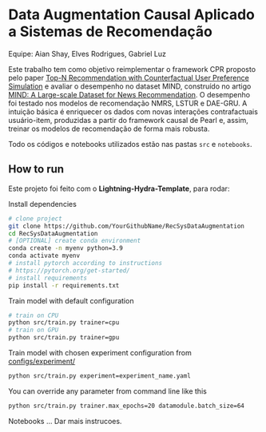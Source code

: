 # Data Augmentation Causal Aplicado a Sistemas de Recomendação

Equipe: Aian Shay, Elves Rodrigues, Gabriel Luz

Este trabalho tem como objetivo reimplementar o framework CPR proposto pelo paper [Top-N Recommendation with Counterfactual User Preference Simulation](https://arxiv.org/pdf/2109.02444.pdf) e avaliar o desempenho no dataset MIND, construído no artigo [MIND: A Large-scale Dataset for News Recommendation](https://msnews.github.io/assets/doc/ACL2020_MIND.pdf). O desempenho foi testado nos modelos de recomendação NMRS, LSTUR e DAE-GRU. A intuição básica é enriquecer os dados com novas interações contrafactuais usuário-item, produzidas a partir do framework causal de Pearl e, assim, treinar os modelos de recomendação de forma mais robusta.

Todo os códigos e notebooks utilizados estão nas pastas `src` e `notebooks`.


## How to run

Este projeto foi feito com o **Lightning-Hydra-Template**, para rodar:

Install dependencies

```bash
# clone project
git clone https://github.com/YourGithubName/RecSysDataAugmentation
cd RecSysDataAugmentation
# [OPTIONAL] create conda environment
conda create -n myenv python=3.9
conda activate myenv
# install pytorch according to instructions
# https://pytorch.org/get-started/
# install requirements
pip install -r requirements.txt
```

Train model with default configuration

```bash
# train on CPU
python src/train.py trainer=cpu
# train on GPU
python src/train.py trainer=gpu
```

Train model with chosen experiment configuration from [configs/experiment/](configs/experiment/)

```bash
python src/train.py experiment=experiment_name.yaml
```

You can override any parameter from command line like this

```bash
python src/train.py trainer.max_epochs=20 datamodule.batch_size=64
```

Notebooks ...
Dar mais instrucoes.

